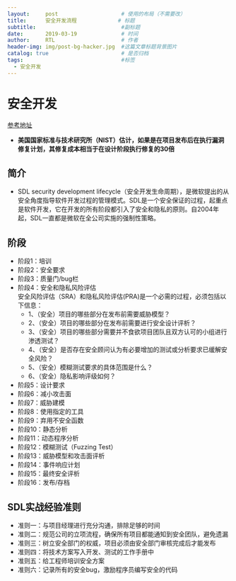 ```yaml
---
layout:     post                    # 使用的布局（不需要改）
title:      安全开发流程             # 标题
subtitle:                           #副标题
date:       2019-03-19              # 时间
author:     RTL                     # 作者
header-img: img/post-bg-hacker.jpg  #这篇文章标题背景图片
catalog: true                       # 是否归档
tags:                               #标签
  - 安全开发
---
```


# 安全开发

[参考地址](https://blog.csdn.net/xinyi0622/article/details/73882559)

- **美国国家标准与技术研究所（NIST）估计，如果是在项目发布后在执行漏洞修复计划，其修复成本相当于在设计阶段执行修复的30倍**

## 简介

- SDL security development lifecycle（安全开发生命周期），是微软提出的从安全角度指导软件开发过程的管理模式。SDL是一个安全保证的过程，起重点是软件开发，它在开发的所有阶段都引入了安全和隐私的原则。自2004年起，SDL一直都是微软在全公司实施的强制性策略。

## 阶段

- 阶段1：培训
- 阶段2：安全要求
- 阶段3：质量门/bug栏
- 阶段4：安全和隐私风险评估  
  安全风险评估（SRA）和隐私风险评估(PRA)是一个必需的过程，必须包括以下信息：
  - 1、（安全）项目的哪些部分在发布前需要威胁模型？
  - 2、（安全）项目的哪些部分在发布前需要进行安全设计评析？
  - 3、（安全）项目的哪些部分需要并不食欲项目团队且双方认可的小组进行渗透测试？
  - 4、（安全）是否存在安全顾问认为有必要增加的测试或分析要求已缓解安全风险？
  - 5、（安全）模糊测试要求的具体范围是什么？
  - 6、（安全）隐私影响评级如何？
- 阶段5：设计要求
- 阶段6：减小攻击面
- 阶段7：威胁建模
- 阶段8：使用指定的工具
- 阶段9：弃用不安全函数
- 阶段10：静态分析
- 阶段11：动态程序分析
- 阶段12：模糊测试（Fuzzing Test）
- 阶段13：威胁模型和攻击面评析
- 阶段14：事件响应计划
- 阶段15：最终安全评析
- 阶段16：发布/存档

## SDL实战经验准则

- 准则一：与项目经理进行充分沟通，排除足够的时间
- 准则二：规范公司的立项流程，确保所有项目都能通知到安全团队，避免遗漏
- 准则三：树立安全部门的权威，项目必须由安全部门审核完成后才能发布
- 准则四：将技术方案写入开发、测试的工作手册中
- 准则五：给工程师培训安全方案
- 准则六：记录所有的安全bug，激励程序员编写安全的代码